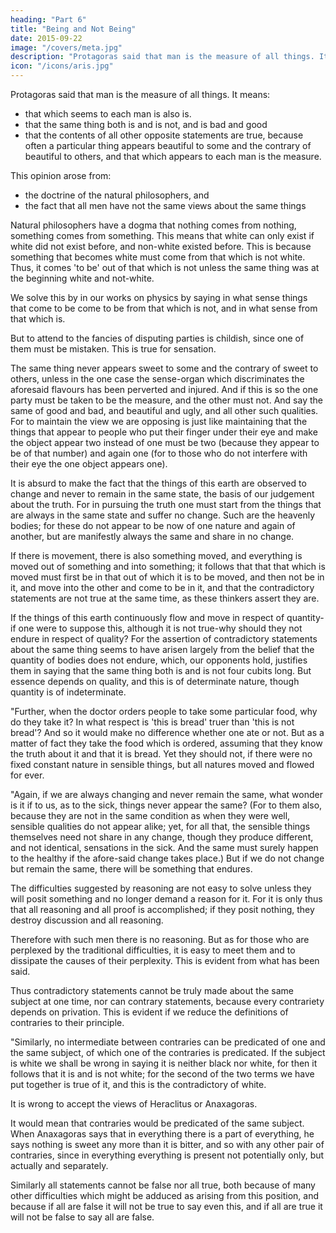```yaml
---
heading: "Part 6"
title: "Being and Not Being"
date: 2015-09-22
image: "/covers/meta.jpg"
description: "Protagoras said that man is the measure of all things. It means that that which seems to each man also assuredly is."
icon: "/icons/aris.jpg"
---
```




Protagoras said that man is the measure of all things. It means:
- that which seems to each man is also is.
- that the same thing both is and is not, and is bad and good
- that the contents of all other opposite statements are true, because often a particular thing appears beautiful to some and the contrary of beautiful to others, and that which appears to each man is the measure. 

This opinion arose from:
- the doctrine of the natural philosophers, and
- the fact that all men have not the same views about the same things

Natural philosophers have a dogma that nothing comes from nothing, something comes from something. This means that white can only exist if white did not exist before, and non-white existed before. This is because something that becomes white must come from that which is not white. Thus, it comes 'to be' out of that which is not unless the same thing was at the beginning white and not-white.

We solve this by in our works on physics by saying in what sense things that come to be come to be from that which is not, and in what sense from that which is.

But to attend to the fancies of disputing parties is childish, since one of them must be mistaken. This is true for sensation. 

The same thing never appears sweet to some and the contrary of sweet to others, unless in the one case the sense-organ which discriminates the aforesaid flavours has been perverted and injured. And if this is so the one party must be taken to be the measure, and the other must not. And say the same of good and bad, and beautiful and ugly, and all other such qualities. For to maintain the view we are opposing is just like maintaining that the things that appear to people who put their finger under their eye and make the object appear two instead of one must be two (because they appear to be of that number) and again one (for to those who do not interfere with their eye the one object appears one).

It is absurd to make the fact that the things of this earth are observed to change and never to remain in the same state, the basis of our judgement about the truth. For in pursuing the truth one must start from the things that are always in the same state and suffer no change. Such are the heavenly bodies; for these do not appear to be now of one nature and again of another, but are manifestly always the same and share in no change.

If there is movement, there is also something moved, and everything is moved out of something and into something; it follows that that that which is moved must first be in that out of which it is to be moved, and then not be in it, and move into the other and come to be in it, and that the contradictory statements are not true at the same time, as these thinkers assert they are.

If the things of this earth continuously flow and move in respect of quantity-if one were to suppose this, although it is not true-why should they not endure in respect of quality? For the assertion of contradictory statements about the same thing seems to have arisen largely from the belief that the quantity of bodies does not endure, which, our opponents hold, justifies them in saying that the same thing both is and is not four cubits long. But essence depends on quality, and this is of determinate nature, though quantity is of indeterminate.

"Further, when the doctor orders people to take some particular food, why do they take it? In what respect is 'this is bread' truer than 'this is not bread'? And so it would make no difference whether one ate or not. But as a matter of fact they take the food which is ordered, assuming that they know the truth about it and that it is bread. Yet they should not, if there were no fixed constant nature in sensible things, but all natures moved and flowed for ever.

"Again, if we are always changing and never remain the same, what wonder is it if to us, as to the sick, things never appear the same? (For to them also, because they are not in the same condition as when they were well, sensible qualities do not appear alike; yet, for all that, the sensible things themselves need not share in any change, though they produce different, and not identical, sensations in the sick. And the same must surely happen to the healthy if the afore-said change takes place.) But if we do not change but remain the same, there will be something that endures.

The difficulties suggested by reasoning are not easy to solve unless they will posit something and no longer demand a reason for it. For it is only thus that all reasoning and all proof is accomplished; if they posit nothing, they destroy discussion and all reasoning. 

Therefore with such men there is no reasoning. But as for those who are perplexed by the traditional difficulties, it is easy to meet them and to dissipate the causes of their perplexity. This is evident from what has been said.

Thus contradictory statements cannot be truly made about the same subject at one time, nor can contrary statements, because every contrariety depends on privation. This is evident if we reduce the definitions of contraries to their principle.

"Similarly, no intermediate between contraries can be predicated of one and the same subject, of which one of the contraries is predicated. If the subject is white we shall be wrong in saying it is neither black nor white, for then it follows that it is and is not white; for the second of the two terms we have put together is true of it, and this is the contradictory of white.

It is wrong to accept the views of Heraclitus or Anaxagoras. 

It would mean that contraries would be predicated of the same subject. When Anaxagoras says that in everything there is a part of everything, he says nothing is sweet any more than it is bitter, and so with any other pair of contraries, since in everything everything is present not potentially only, but actually and separately. 

Similarly all statements cannot be false nor all true, both because of many other difficulties which might be adduced as arising from this position, and because if all are false it will not be true to say even this, and if all are true it will not be false to say all are false.

